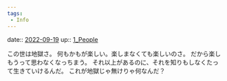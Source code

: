```yaml
---
tags:
 - Info
---
```


date:: [2022-09-19](Daily_Note/2022-09-19.md)
up:: [1_People](../Bar/Novel/Nacaria/1_People.md)

この世は地獄さ。
何もかもが楽しい。楽しまなくても楽しいのさ。
だから楽しもうって思わなくなっちまう。
それ以上があるのに、それを知りもしなくたって生きていけるんだ。
これが地獄じゃ無けりゃ何なんだ？